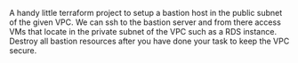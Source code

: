 A handy little terraform project to setup a bastion host in the public subnet of the given VPC. We can ssh to the bastion server and from there access VMs that locate in the private subnet of the VPC such as a RDS instance. Destroy all bastion resources after you have done your task to keep the VPC secure.